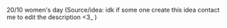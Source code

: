 20/10 women's day (Source/idea: idk if some one create this idea contact me to edit the description <3_ )
